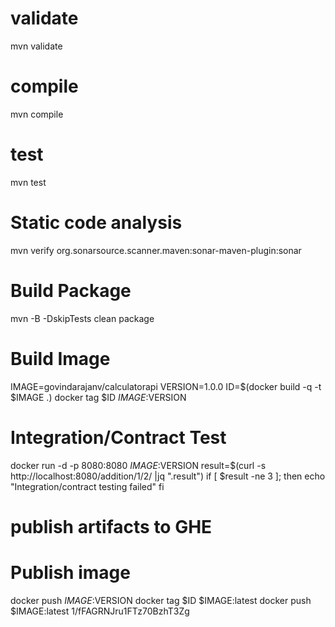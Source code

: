 # validate
mvn validate

# compile
mvn compile

# test
mvn test

# Static code analysis
mvn verify org.sonarsource.scanner.maven:sonar-maven-plugin:sonar

# Build Package
mvn -B -DskipTests clean package

# Build Image
IMAGE=govindarajanv/calculatorapi
VERSION=1.0.0
ID=$(docker build -q -t $IMAGE .)
docker tag $ID $IMAGE:$VERSION

# Integration/Contract Test
docker run -d -p 8080:8080 $IMAGE:$VERSION
result=$(curl -s http://localhost:8080/addition/1/2/ |jq ".result")
if [ $result -ne 3 ]; then
	echo "Integration/contract testing failed"
fi

# publish artifacts to GHE
# Publish image
docker push $IMAGE:$VERSION
docker tag $ID $IMAGE:latest
docker push $IMAGE:latest
1/fFAGRNJru1FTz70BzhT3Zg
